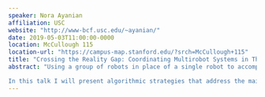 ```yaml
---
speaker: Nora Ayanian
affiliation: USC
website: "http://www-bcf.usc.edu/~ayanian/"
date: 2019-05-03T11:00:00-0000
location: McCullough 115
location-url: "https://campus-map.stanford.edu/?srch=McCullough+115"
title: "Crossing the Reality Gap: Coordinating Multirobot Systems in The Physical World"
abstract: "Using a group of robots in place of a single robot to accomplish a complex task has many benefits such as redundancy, robustness, faster completion times, and the ability to be everywhere at once. The applications of such systems are wide and varied: Imagine teams of robots containing forest fires, filling urban skies with package deliveries, or searching for survivors after a natural disaster. These applications have been motivating multirobot research for years, but why aren’t they happening yet? These missions demand different roles for robots, necessitating a strategy for coordinated autonomy while respecting any constraints the particular environment or other team members may impose. As a result, current solutions for multirobot systems are often task- and environment-specific, requiring hand-tuning and an expert in the loop. They also require solutions that can manage complexity as the number of robots increases. Such inflexibility in deployment, reduced situational awareness, computational complexity, and need for multiple operators significantly limits widespread use of multirobot systems

In this talk I will present algorithmic strategies that address the main challenges that precludes the widespread adoption of multirobot systems. In particular, I will focus on strategies we have developed that automatically synthesize policies that are broadly applicable to navigating groups of robots in complex environment, from nearly real-time solutions for coordinating hundreds of robots to real-time collision avoidance. I will conclude with experimental results that validate our strategies using our CrazySwarm testbed -- a 49-UAV platform for testing multi-robot algorithms at a large scale."
---
```

